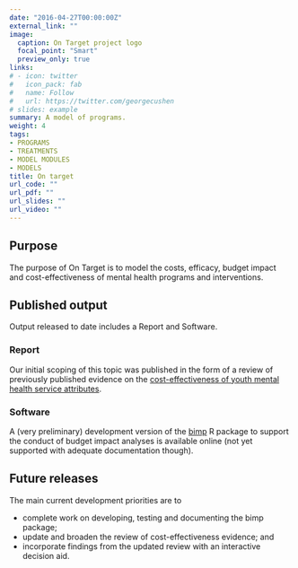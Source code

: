 ```yaml
---
date: "2016-04-27T00:00:00Z"
external_link: ""
image:
  caption: On Target project logo
  focal_point: "Smart"
  preview_only: true
links:
# - icon: twitter
#   icon_pack: fab
#   name: Follow
#   url: https://twitter.com/georgecushen
# slides: example
summary: A model of programs.
weight: 4
tags:
- PROGRAMS
- TREATMENTS
- MODEL MODULES
- MODELS
title: On target
url_code: ""
url_pdf: ""
url_slides: ""
url_video: ""
---
```


## Purpose
The purpose of On Target is to model the costs, efficacy, budget impact and cost-effectiveness of mental health programs and interventions.

## Published output
Output released to date includes a Report and Software.

### Report
Our initial scoping of this topic was published in the form of a review of previously published evidence on the [cost-effectiveness of youth mental health service attributes](https://www.mja.com.au/journal/2017/207/10/identifying-attributes-care-may-improve-cost-effectiveness-youth-mental-health).

### Software
A (very preliminary) development version of the [bimp](https://ready4-dev.github.io/bimp/) R package to support the conduct of budget impact analyses is available online (not yet supported with adequate documentation though).

## Future releases
The main current development priorities are to 
- complete work on developing, testing and documenting the bimp package;
- update and broaden the review of cost-effectiveness evidence; and
- incorporate findings from the updated review with an interactive decision aid.